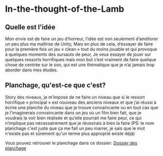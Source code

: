 # In-the-thought-of-the-Lamb

## Quelle est l'idée

Mon envie est de faire un jeu d’horreur, l’idée est non seulement d’améliorer un peu plus ma maîtrise de Unity,
Mais en plus de cela, d’essayer de faire pour la première fois un jeu « clean » tout du moins jouable et qui provoque à quelques moments des sursauts de peur,
Je veux essayer de jouer sur quelques ressorts horrifiques mais mon but c’est vraiment de faire quelque chose de centrée sur le son, qui est une thématique que je n’ai jamais trop aborder dans mes études.



## Planchage, qu'est-ce que c'est?
Story des niveaux, je m’impose de ne faire un niveau que si le ressort horrifique « principal » est nouveau des anciens niveaux et que j’ai réussi à écrire une planche du niveau que je trouve convaincante ou en tout cas que je l’imaginerais convaincante dans un jeu où un film bien fait, que je voudrais la voir bien réalisée et qu’elle pourrait me faire peur, ce qui n’implique pas nécessairement que je réussirais à bien la faire
(PS: le nom planchage c'est juste que ça me fait un peu marrer, je sais que le mot n'existe pas et sûrement qu'un terme plus approprié existe déjà)

Vous pouvez retrouver le planchage dans ce dossier:  [Dossier des planchage](Planchage_Niveau/)
